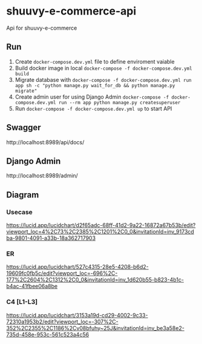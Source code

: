 # shuuvy-e-commerce-api
Api for shuuvy-e-commerce

## Run
1. Create ```docker-compose.dev.yml``` file to define enviroment vaiable
2. Build docker image in local ```docker-compose -f docker-compose.dev.yml build```
3. Migrate database with ```docker-compose -f docker-compose.dev.yml run app sh -c "python manage.py wait_for_db && python manage.py migrate" ```
3. Create admin user for using Django Admin ```docker-compose -f docker-compose.dev.yml run --rm app python manage.py createsuperuser```
2. Run ```docker-compose -f docker-compose.dev.yml up``` to start API

## Swagger
http://localhost:8989/api/docs/

## Django Admin
http://localhost:8989/admin/

## Diagram
### Usecase 
https://lucid.app/lucidchart/d2f65adc-68ff-41d2-9a22-16872a67b53b/edit?viewport_loc=4%2C73%2C2385%2C1201%2C0_0&invitationId=inv_9173cdba-9801-4091-a33b-18a362717903
### ER 
https://lucid.app/lucidchart/527c4315-28e5-4208-b6d2-19609fc0fb5c/edit?viewport_loc=-696%2C-177%2C2604%2C1312%2C0_0&invitationId=inv_1d620b55-b823-4b1c-b4ac-41fbee06a8be
### C4 [L1-L3]
https://lucid.app/lucidchart/3153a19d-cd29-4002-9c33-72310a1953b2/edit?viewport_loc=-307%2C-352%2C2355%2C1186%2Cv08bfuhy~25J&invitationId=inv_be3a58e2-735d-458e-953c-561c523a4c56
